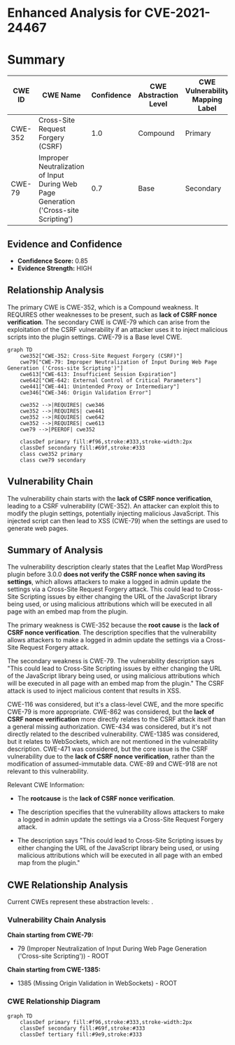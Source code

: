 # Enhanced Analysis for CVE-2021-24467

# Summary
| CWE ID | CWE Name | Confidence | CWE Abstraction Level | CWE Vulnerability Mapping Label | CWE-Vulnerability Mapping Notes |
|---|---|---|---|---|---|
| CWE-352 | Cross-Site Request Forgery (CSRF) | 1.0 | Compound | Primary | Allowed |
| CWE-79 | Improper Neutralization of Input During Web Page Generation ('Cross-site Scripting') | 0.7 | Base | Secondary | Allowed |

## Evidence and Confidence

*   **Confidence Score:** 0.85
*   **Evidence Strength:** HIGH

## Relationship Analysis
The primary CWE is CWE-352, which is a Compound weakness. It REQUIRES other weaknesses to be present, such as **lack of CSRF nonce verification**. The secondary CWE is CWE-79 which can arise from the exploitation of the CSRF vulnerability if an attacker uses it to inject malicious scripts into the plugin settings. CWE-79 is a Base level CWE.

```mermaid
graph TD
    cwe352["CWE-352: Cross-Site Request Forgery (CSRF)"]
    cwe79["CWE-79: Improper Neutralization of Input During Web Page Generation ('Cross-site Scripting')"]
    cwe613["CWE-613: Insufficient Session Expiration"]
    cwe642["CWE-642: External Control of Critical Parameters"]
    cwe441["CWE-441: Unintended Proxy or Intermediary"]
    cwe346["CWE-346: Origin Validation Error"]

    cwe352 -->|REQUIRES| cwe346
    cwe352 -->|REQUIRES| cwe441
    cwe352 -->|REQUIRES| cwe642
    cwe352 -->|REQUIRES| cwe613
    cwe79 -->|PEEROF| cwe352

    classDef primary fill:#f96,stroke:#333,stroke-width:2px
    classDef secondary fill:#69f,stroke:#333
    class cwe352 primary
    class cwe79 secondary
```

## Vulnerability Chain
The vulnerability chain starts with the **lack of CSRF nonce verification**, leading to a CSRF vulnerability (CWE-352). An attacker can exploit this to modify the plugin settings, potentially injecting malicious JavaScript. This injected script can then lead to XSS (CWE-79) when the settings are used to generate web pages.

## Summary of Analysis
The vulnerability description clearly states that the Leaflet Map WordPress plugin before 3.0.0 **does not verify the CSRF nonce when saving its settings**, which allows attackers to make a logged in admin update the settings via a Cross-Site Request Forgery attack. This could lead to Cross-Site Scripting issues by either changing the URL of the JavaScript library being used, or using malicious attributions which will be executed in all page with an embed map from the plugin.

The primary weakness is CWE-352 because the **root cause** is the **lack of CSRF nonce verification**. The description specifies that the vulnerability allows attackers to make a logged in admin update the settings via a Cross-Site Request Forgery attack.

The secondary weakness is CWE-79. The vulnerability description says "This could lead to Cross-Site Scripting issues by either changing the URL of the JavaScript library being used, or using malicious attributions which will be executed in all page with an embed map from the plugin." The CSRF attack is used to inject malicious content that results in XSS.

CWE-116 was considered, but it's a class-level CWE, and the more specific CWE-79 is more appropriate. CWE-862 was considered, but the **lack of CSRF nonce verification** more directly relates to the CSRF attack itself than a general missing authorization. CWE-434 was considered, but it's not directly related to the described vulnerability. CWE-1385 was considered, but it relates to WebSockets, which are not mentioned in the vulnerability description. CWE-471 was considered, but the core issue is the CSRF vulnerability due to the **lack of CSRF nonce verification**, rather than the modification of assumed-immutable data. CWE-89 and CWE-918 are not relevant to this vulnerability.

Relevant CWE Information:
*   The **rootcause** is the **lack of CSRF nonce verification**.

*   The description specifies that the vulnerability allows attackers to make a logged in admin update the settings via a Cross-Site Request Forgery attack.

*   The description says "This could lead to Cross-Site Scripting issues by either changing the URL of the JavaScript library being used, or using malicious attributions which will be executed in all page with an embed map from the plugin."


## CWE Relationship Analysis

Current CWEs represent these abstraction levels: .


### Vulnerability Chain Analysis

**Chain starting from CWE-79:**
- 79 (Improper Neutralization of Input During Web Page Generation ('Cross-site Scripting')) - ROOT


**Chain starting from CWE-1385:**
- 1385 (Missing Origin Validation in WebSockets) - ROOT



### CWE Relationship Diagram

```mermaid
graph TD
    classDef primary fill:#f96,stroke:#333,stroke-width:2px
    classDef secondary fill:#69f,stroke:#333
    classDef tertiary fill:#9e9,stroke:#333
```